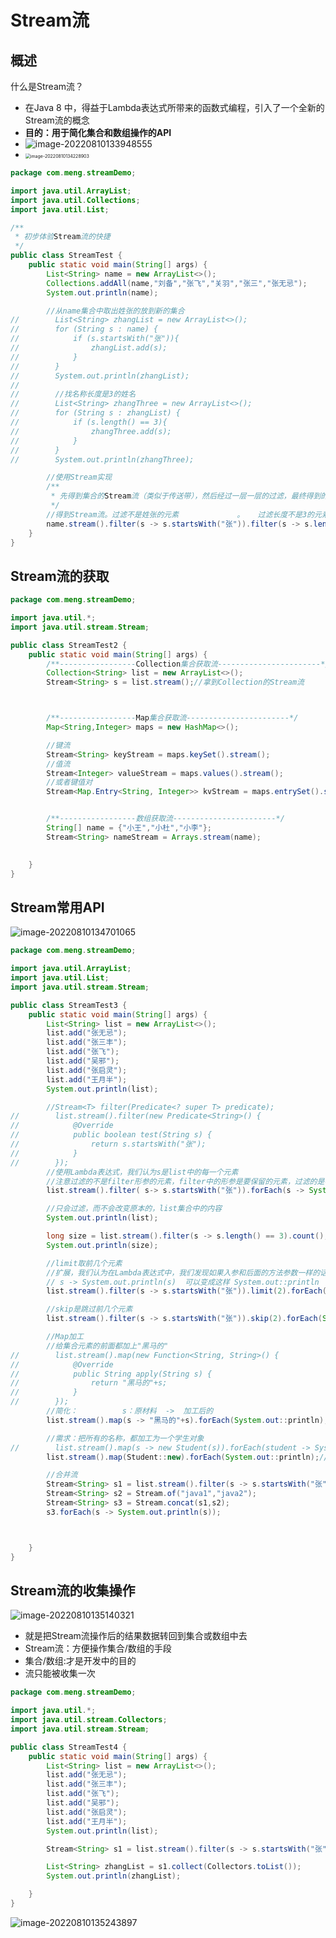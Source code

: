 # Stream流

## 概述

什么是Stream流？

- 在Java 8 中，得益于Lambda表达式所带来的函数式编程，引入了一个全新的Stream流的概念
- **目的：用于简化集合和数组操作的API**
- ![image-20220810133948555](https://raw.githubusercontent.com/redyouzi/images-for-blog/main/img02/202208101339674.png)
- <img src="https://raw.githubusercontent.com/redyouzi/images-for-blog/main/img02/202208101342945.png" alt="image-20220810134228903" style="zoom:50%;" />







```java
package com.meng.streamDemo;

import java.util.ArrayList;
import java.util.Collections;
import java.util.List;

/**
 * 初步体验Stream流的快捷
 */
public class StreamTest {
    public static void main(String[] args) {
        List<String> name = new ArrayList<>();
        Collections.addAll(name,"刘备","张飞","关羽","张三","张无忌");
        System.out.println(name);

        //从name集合中取出姓张的放到新的集合
//        List<String> zhangList = new ArrayList<>();
//        for (String s : name) {
//            if (s.startsWith("张")){
//                zhangList.add(s);
//            }
//        }
//        System.out.println(zhangList);
//
//        //找名称长度是3的姓名
//        List<String> zhangThree = new ArrayList<>();
//        for (String s : zhangList) {
//            if (s.length() == 3){
//                zhangThree.add(s);
//            }
//        }
//        System.out.println(zhangThree);

        //使用Stream实现
        /**
         * 先得到集合的Stream流（类似于传送带），然后经过一层一层的过滤，最终得到的就是我们想要的结果
         */
        //得到Stream流。过滤不是姓张的元素             。   过滤长度不是3的元素         。forEach遍历流
        name.stream().filter(s -> s.startsWith("张")).filter(s -> s.length() == 3).forEach(s -> System.out.println(s));
    }
}

```

## Stream流的获取

```java
package com.meng.streamDemo;

import java.util.*;
import java.util.stream.Stream;

public class StreamTest2 {
    public static void main(String[] args) {
        /**-----------------Collection集合获取流-----------------------*/
        Collection<String> list = new ArrayList<>();
        Stream<String> s = list.stream();//拿到Collection的Stream流



        /**-----------------Map集合获取流-----------------------*/
        Map<String,Integer> maps = new HashMap<>();

        //键流
        Stream<String> keyStream = maps.keySet().stream();
        //值流
        Stream<Integer> valueStream = maps.values().stream();
        //或者键值对
        Stream<Map.Entry<String, Integer>> kvStream = maps.entrySet().stream();


        /**-----------------数组获取流-----------------------*/
        String[] name = {"小王","小杜","小李"};
        Stream<String> nameStream = Arrays.stream(name);
        

    }
}

```

## Stream常用API

![image-20220810134701065](https://raw.githubusercontent.com/redyouzi/images-for-blog/main/img02/202208101347119.png)



```java
package com.meng.streamDemo;

import java.util.ArrayList;
import java.util.List;
import java.util.stream.Stream;

public class StreamTest3 {
    public static void main(String[] args) {
        List<String> list = new ArrayList<>();
        list.add("张无忌");
        list.add("张三丰");
        list.add("张飞");
        list.add("吴邪");
        list.add("张启灵");
        list.add("王月半");
        System.out.println(list);

        //Stream<T> filter(Predicate<? super T> predicate);
//        list.stream().filter(new Predicate<String>() {
//            @Override
//            public boolean test(String s) {
//                return s.startsWith("张");
//            }
//        });
        //使用Lambda表达式，我们认为s是list中的每一个元素
        //注意过滤的不是filter形参的元素，filter中的形参是要保留的元素，过滤的是不符合形参的元素
        list.stream().filter( s-> s.startsWith("张")).forEach(s -> System.out.println(s));

        //只会过滤，而不会改变原本的，list集合中的内容
        System.out.println(list);

        long size = list.stream().filter(s -> s.length() == 3).count();
        System.out.println(size);

        //limit取前几个元素
        //扩展，我们认为在Lambda表达式中，我们发现如果入参和后面的方法参数一样的话，我们可以使用方法引用，例如
        // s -> System.out.println(s)  可以变成这样 System.out::println  方法引用
        list.stream().filter(s -> s.startsWith("张")).limit(2).forEach(System.out::println);

        //skip是跳过前几个元素
        list.stream().filter(s -> s.startsWith("张")).skip(2).forEach(System.out::println);

        //Map加工
        //给集合元素的前面都加上"黑马的"
//        list.stream().map(new Function<String, String>() {
//            @Override
//            public String apply(String s) {
//                return "黑马的"+s;
//            }
//        });
        //简化：          s：原材料  ->  加工后的
        list.stream().map(s -> "黑马的"+s).forEach(System.out::println);

        //需求：把所有的名称，都加工为一个学生对象
//        list.stream().map(s -> new Student(s)).forEach(student -> System.out.println(student));
        list.stream().map(Student::new).forEach(System.out::println);//构造器引用   方法引用

        //合并流
        Stream<String> s1 = list.stream().filter(s -> s.startsWith("张"));
        Stream<String> s2 = Stream.of("java1","java2");
        Stream<String> s3 = Stream.concat(s1,s2);
        s3.forEach(s -> System.out.println(s));



    }
}

```



## Stream流的收集操作

![image-20220810135140321](https://raw.githubusercontent.com/redyouzi/images-for-blog/main/img02/202208101351367.png)



- 就是把Stream流操作后的结果数据转回到集合或数组中去
- Stream流：方便操作集合/数组的手段
- 集合/数组:才是开发中的目的
- 流只能被收集一次

```java
package com.meng.streamDemo;

import java.util.*;
import java.util.stream.Collectors;
import java.util.stream.Stream;

public class StreamTest4 {
    public static void main(String[] args) {
        List<String> list = new ArrayList<>();
        list.add("张无忌");
        list.add("张三丰");
        list.add("张飞");
        list.add("吴邪");
        list.add("张启灵");
        list.add("王月半");
        System.out.println(list);

        Stream<String> s1 = list.stream().filter(s -> s.startsWith("张"));

        List<String> zhangList = s1.collect(Collectors.toList());
        System.out.println(zhangList);

    }
}

```

![image-20220810135243897](https://raw.githubusercontent.com/redyouzi/images-for-blog/main/img02/202208101352946.png)

